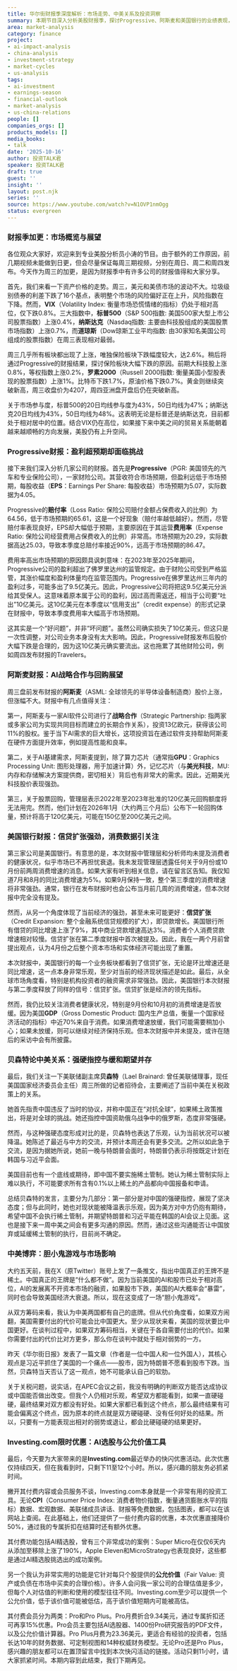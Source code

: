 ```yaml
---
title: 华尔街财报季深度解析：市场走势、中美关系及投资洞察
summary: 本期节目深入分析美股财报季，探讨Progressive、阿斯麦和美国银行的业绩表现，并解读贝森特对中美关系的最新看法，展望市场前景。
area: market-analysis
category: finance
project:
- ai-impact-analysis
- china-analysis
- investment-strategy
- market-cycles
- us-analysis
tags:
- ai-investment
- earnings-season
- financial-outlook
- market-analysis
- us-china-relations
people: []
companies_orgs: []
products_models: []
media_books:
- talk
date: '2025-10-16'
author: 投资TALK君
speaker: 投资TALK君
draft: true
guest: ''
insight: ''
layout: post.njk
series: ''
source: https://www.youtube.com/watch?v=N1OVP1nmOgg
status: evergreen
---
```

### 财报季加更：市场概览与展望

各位观众大家好，欢迎来到专业美股分析员小涛的节目。由于额外的工作原因，前几期视频未能做到日更，但会尽量保证每周三期视频，分别在周日、周二和周四发布。今天作为周三的加更，是因为财报季中有许多公司的财报值得和大家分享。

首先，我们来看一下资产价格的走势。周三，美元和美债市场的波动不大。垃圾级别债券的利差下跌了16个基点，表明整个市场的风险偏好正在上升，风险指数在下降。然而，**VIX**（Volatility Index: 衡量市场恐慌情绪的指标）仍处于相对高位，仅下跌0.8%。三大指数中，**标普500**（S&P 500指数: 美国500家大型上市公司股票指数）上涨0.4%，**纳斯达克**（Nasdaq指数: 主要由科技股组成的美国股票市场指数）上涨0.7%，而**道琼斯**（Dow琼斯工业平均指数: 由30家知名美国公司组成的股票指数）在周三表现相对最弱。

周三几乎所有板块都出现了上涨，唯独保险板块下跌幅度较大，达2.6%。稍后将通过Progressive的财报结果，探讨保险板块大幅下跌的原因。前期大科技股上涨0.8%，等权指数上涨0.2%，**罗素2000**（Russell 2000指数: 衡量美国小型股表现的股票指数）上涨1%。比特币下跌1.7%，原油价格下跌0.7%。黄金则继续突破新高，周三收盘价为4207，周四亚洲盘开盘后仍在突破新高。

关于市场参与度，标普500的20日均线参与度为43%，50日均线为47%；纳斯达克20日均线为43%，50日均线为48%。这表明无论是标普还是纳斯达克，目前都处于相对居中的位置。结合VIX仍在高位，如果接下来中美之间的贸易关系能朝着越来越顺畅的方向发展，美股仍有上升空间。

### Progressive财报：盈利超预期却面临挑战

接下来我们深入分析几家公司的财报。首先是**Progressive**（PGR: 美国领先的汽车和专业保险公司），一家财险公司。其营收符合市场预期，但盈利远低于市场预期，每股收益（**EPS**：Earnings Per Share: 每股收益）市场预期为5.07，实际数据为4.05。

Progressive的**赔付率**（Loss Ratio: 保险公司赔付金额占保费收入的比例）为64.56，低于市场预期的65.61，这是一个好现象（赔付率越低越好）。然而，尽管赔付率表现良好，EPS却大幅低于预期，主要原因在于其运营**费用率**（Expense Ratio: 保险公司经营费用占保费收入的比例）非常高。市场预期为20.29，实际数据高达25.03，导致本季度总赔付率接近90%，远高于市场预期的86.47。

费用率高出市场预期的原因颇具讽刺意味：在2023年至2025年期间，Progressive公司的盈利超出了佛罗里达州的监管规定。由于财险公司受到严格监管，其涨价幅度和盈利体量均在监管范围内。Progressive在佛罗里达州三年内的盈利过多，可能多出了9.5亿美元。因此，Progressive公司将把这9.5亿美元分派给其受保人。这意味着原本属于公司的盈利，因过高而需返还，相当于公司要“吐出”10亿美元。这10亿美元在本季度以“信用支出”（credit expense）的形式记录在财报中，导致本季度费用率大幅高于市场预期。

这其实是一个“好问题”，并非“坏问题”。虽然公司确实损失了10亿美元，但这只是一次性调整，对公司业务本身没有太大影响。因此，Progressive财报发布后股价大幅下跌是合理的，因为这10亿美元确实要流出。这也拖累了其他财险公司，例如周四发布财报的Travelers。

### 阿斯麦财报：AI战略合作与回购展望

周三盘前发布财报的**阿斯麦**（ASML: 全球领先的半导体设备制造商）股价上涨，但涨幅不大。财报中有几点值得关注：

第一，阿斯麦与一家AI软件公司进行了**战略合作**（Strategic Partnership: 指两家或多家公司为实现共同目标而建立的长期合作关系），投资13亿欧元，获得该公司11%的股权。鉴于当下AI需求的巨大增长，这项投资旨在通过软件支持帮助阿斯麦在硬件方面提升效率，例如提高性能和良率。

第二，关于AI基建需求，阿斯麦提到，除了算力芯片（通常指**GPU**：Graphics Processing Unit: 图形处理器，用于加速计算）外，记忆芯片（与**美光科技**，MU: 内存和存储解决方案提供商，密切相关）背后也有非常大的需求。因此，近期美光科技股价表现强劲。

第三，关于股票回购，管理层表示2022年至2023年批准的120亿美元回购额度将无法用完。然而，他们计划在2026年1月（大约两三个月后）公布下一轮回购体量，预计将高于120亿美元，可能在150亿至200亿美元之间。

### 美国银行财报：信贷扩张强劲，消费数据引关注

第三家公司是美国银行。有意思的是，本次财报中管理层和分析师均未提及消费者的健康状况，似乎市场已不再担忧衰退。我未发现管理层透露任何关于9月份或10月份前两周消费增速的消息。如果大家有听到相关信息，请在留言区告知。我仅知道7月和8月的同比消费增速为5%。如果9月保持一致，整个第三季度的消费增速将非常强劲。通常，银行在发布财报时也会公布当月前几周的消费增速，但本次财报中完全没有提及。

然而，从另一个角度体现了当前经济的强劲，甚至未来可能更好：**信贷扩张**（Credit Expansion: 整个金融系统信贷规模的扩大），即贷款增长。美国银行所有借贷的同比增速上涨了9%，其中商业贷款增速高达3%。消费者个人消费贷款增速相对较慢。信贷扩张在第二季度财报中首次被提及。因此，我在一两个月前曾提出观点，认为4月份之后整个资本市场和实体经济可能出现了重置。

本次财报中，美国银行的每一个业务板块都看到了信贷扩张，无论是环比增速还是同比增速，这一点本身非常乐观，至少对当前的经济现状描述是如此。最后，从全球市场角度看，特别是机构投资者的融资需求非常强劲。因此，美国银行本次财报与第二季度释放了同样的信号：信贷扩张。信贷扩张是经济的领先指标。

然而，我仍比较关注消费者健康状况，特别是9月份和10月初的消费增速是否放缓。因为美国**GDP**（Gross Domestic Product: 国内生产总值，衡量一个国家经济活动的指标）中近70%来自于消费。如果消费增速放缓，我们可能需要稍加小心；如果未放缓，则可以继续对经济保持乐观。但本次财报中并未提及，或许在随后的采访中会有所披露。

### 贝森特论中美关系：强硬指控与缓和期望并存

最后，我们关注一下美联储副主席**贝森特**（Lael Brainard: 曾任美联储理事，现任美国国家经济委员会主任）周三所做的记者招待会，主要阐述了当前中美在关税政策上的关系。

她首先指责中国违反了当时的协议，并称中国正在“对抗全球”，如果稀土政策推出，将是对全球的挑战。她还指控中国资助俄乌战争中的俄罗斯，态度非常强硬。

然而，与这种强硬态度形成对比的是，贝森特也表达了乐观，认为当前状况可以被降温。她陈述了最近与中方的交流，并预计本周还会有更多交流。之所以如此急于交流，是因为据她所说，她前一晚与特朗普会面时，特朗普仍表示将按既定计划在韩国与习近平会面。

美国目前也有一个底线或期待，即中国不要实施稀土管制。她认为稀土管制实际上难以执行，不可能要求所有含有0.1%以上稀土的产品都向中国报备和申请。

总结贝森特的发言，主要分为几部分：第一部分是对中国的强硬指控，展现了坚决态度；但与此同时，她也对现状能被降温表示乐观，因为美方对中方仍抱有期待，希望中国不会执行稀土管制，并期望特朗普和习近平能在韩国的AI会议上见面。这也是接下来一周中美之间会有更多沟通的原因。然而，通过这些沟通能否让中国放弃或延缓稀土管制的执行，目前尚不确定。

### 中美博弈：胆小鬼游戏与市场影响

大约五天前，我在X（原Twitter）账号上发了一条推文，指出中国真正的王牌不是稀土。中国真正的王牌是“什么都不做”。因为当前美国的AI和股市已处于相对高位，AI的发展离不开资本市场的融资，如果股市下跌，美国的AI大概率会“暴雷”，同时也会导致美国经济大衰退。所以，现在这变成了一场“胆小鬼游戏”。

从双方筹码来看，我认为中美两国都有自己的底牌。但从代价角度看，如果双方闹翻，美国需要付出的代价可能会比中国更大。至少从现状来看，美国的现状要比中国更好。在谈判过程中，如果双方筹码相当，关键在于各自需要付出的代价。如果你需要付出的代价比对方更多，那么你在谈判中就处于相对弱势的一方。

昨天《华尔街日报》发表了一篇文章（作者是一位中国人和一位外国人），其核心观点是习近平抓住了美国的一个痛点——股市，因为特朗普不愿看到股市下跌。当然，贝森特当天否认了这一观点，她不可能承认自己的软肋。

关于关税问题，说实话，在APEC会议之前，我没有明确的判断双方能否达成协议或中国能否做出改变。但我个人仍相对乐观，希望双方都能看到，如果一直硬碰硬，最终结果对双方都没有好处。如果大家都已看到这个终点，那么最终结果有可能会偏离这个终点，因为原本的终点就是双方硬碰硬、没有任何好处的结果。所以，只要有一方能表现出相对的弱势或退让，都会比硬碰硬的结果更好。

### Investing.com限时优惠：AI选股与公允价值工具

最后，今天要为大家带来的是**Investing.com**最近举办的快闪优惠活动。此次优惠仅持续四天，但在我看到时，只剩下11至12个小时。所以，感兴趣的朋友务必抓紧时间。

撇开其付费内容或会员服务不谈，Investing.com本身就是一个非常有用的投资工具。无论**CPI**（Consumer Price Index: 消费者物价指数，衡量通货膨胀水平的指标）数据、宏观数据、美联储成员讲话、财报等免费数据，包括图表，都可以在该网站上查阅。在此基础上，他们还提供了一些付费内容的优惠，本次优惠直接降价50%，通过我的专属折扣在结算时还有额外优惠。

其付费功能包括AI精选股，曾有三个非常成功的案例：Super Micro在仅仅6天内从添加至移除上涨了190%，Apple Eleven和MicroStrategy也表现良好，这些都是通过AI精选股挑选出的成功案例。

另一个我认为非常实用的功能是它针对每只个股提供的**公允价值**（Fair Value: 资产或负债在市场中买卖的合理价格）。许多人会问我一家公司的合理估值是多少，但每个人对估值的判断和使用的模型往往不同。Investing.com至少可以提供一个公允价值，低于该价值可能被低估，高于该价值短期内可能被高估。

其付费会员分为两类：Pro和Pro Plus。Pro月费折合9.34美元，通过专属折扣还可再享15%优惠。Pro会员主要包括AI选股器、1400份Pro研究报告的PDF文件，以及公允价值计算器。Pro Plus月费为23.36美元，更适合有经验的投资者，包括长达10年的财务数据、可定制视图和14种权威财务模型。无论Pro还是Pro Plus，感兴趣的朋友都可以在置顶留言中找到本次快闪活动的链接。活动只剩11小时，请大家抓紧时间。本期内容到此结束，我们下期再见。